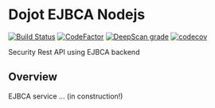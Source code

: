 # Dojot EJBCA Nodejs

[![Build Status](https://travis-ci.com//dojot/ejbca.svg?branch=development)](https://travis-ci.com/muhamed/ejbca-node)
[![CodeFactor](https://www.codefactor.io/repository/github/dojot/ejbca/badge)](https://www.codefactor.io/repository/github/dojot/ejbca-node)
[![DeepScan grade](https://deepscan.io/api/teams/5314/projects/7122/branches/66277/badge/grade.svg)](https://deepscan.io/dashboard#view=project&tid=5314&pid=7122&bid=66277)
[![codecov](https://codecov.io/gh/dojot/ejbca/branch/development/graph/badge.svg)](https://codecov.io/gh/dojot/ejbca)

Security Rest API using EJBCA backend

## Overview

EJBCA service ... (in construction!)